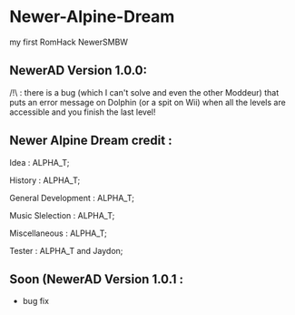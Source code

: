 # Newer-Alpine-Dream

my first RomHack NewerSMBW


## NewerAD Version 1.0.0:
/!\ : there is a bug (which I can't solve and even the other Moddeur) that puts an error message on Dolphin (or a spit on Wii) when all the levels are accessible and you finish the last level!


## Newer Alpine Dream credit :

Idea : ALPHA_T;

History : ALPHA_T;

General Development : ALPHA_T;

Music Slelection : ALPHA_T;

Miscellaneous : ALPHA_T;

Tester : ALPHA_T and Jaydon;



## Soon (NewerAD Version 1.0.1 :
- bug fix 
